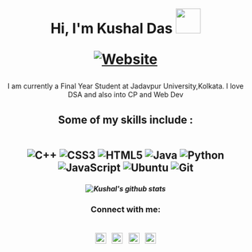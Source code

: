 

<h1 align="center">Hi, I'm Kushal Das 
  <img src="https://media.giphy.com/media/hvRJCLFzcasrR4ia7z/giphy.gif" height="50px" />
  

  
[![Website](https://img.shields.io/badge/Jadavpur-CSE-green?style=flat-square)](https://google.com) </h1>

<p align="center"> I am currently a Final Year Student at Jadavpur University,Kolkata. I love DSA and also into CP and Web Dev </p>

<h2 align="center">
Some of my skills include :
  <br>

  <br>
  
![C++](https://img.shields.io/badge/c++-%2300599C.svg?style=for-the-badge&logo=c%2B%2B&logoColor=white)
  ![CSS3](https://img.shields.io/badge/css3-%231572B6.svg?style=for-the-badge&logo=css3&logoColor=white)
  ![HTML5](https://img.shields.io/badge/html5-%23E34F26.svg?style=for-the-badge&logo=html5&logoColor=white)
  ![Java](https://img.shields.io/badge/java-%23ED8B00.svg?style=for-the-badge&logo=java&logoColor=white)
  ![Python](https://img.shields.io/badge/python-3670A0?style=for-the-badge&logo=python&logoColor=ffdd54)
  ![JavaScript](https://img.shields.io/badge/javascript-%23323330.svg?style=for-the-badge&logo=javascript&logoColor=%23F7DF1E)
  ![Ubuntu](https://img.shields.io/badge/Ubuntu-E95420?style=for-the-badge&logo=ubuntu&logoColor=white)
  ![Git](https://img.shields.io/badge/git-%23F05033.svg?style=for-the-badge&logo=git&logoColor=white)
 
  </h2>


 
<h5 align="center">

![Kushal's github stats](https://github-readme-stats.vercel.app/api?username=das-kushal&count_private=true&include_all_commits=true&theme=radical)
  
  </h5>
  

<h3 align="center"> Connect with me:
  <br><br>
  
[<img align="center" alt="codeSTACKr.com" width="22px" src="https://www.svgrepo.com/show/305880/codechef.svg" />][website]
  &nbsp;
[<img align="center" alt="codeSTACKr | Twitter" width="22px" src="https://cdn.jsdelivr.net/npm/simple-icons@v3/icons/facebook.svg" />][twitter]
  &nbsp;
[<img align="center" alt="codeSTACKr | LinkedIn" width="22px" src="https://cdn.jsdelivr.net/npm/simple-icons@v3/icons/linkedin.svg" />][linkedin]
&nbsp;
  [<img align="center" alt="codeSTACKr | Leetcode" width="22px" src="https://cdn.jsdelivr.net/npm/simple-icons@v3/icons/leetcode.svg" />][leetcode]

  <br />




<!-- This section you create this variables that are used above -->
[website]: https://www.codechef.com/users/kushal12345
[twitter]: https://www.facebook.com/profile.php?id=100067024542330
[linkedin]: https://www.linkedin.com/in/kushal-das-3936b3211/
[leetcode]: https://leetcode.com/kushaldas30102002/
  
